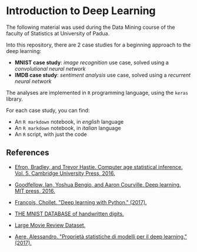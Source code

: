 # Introduction to Deep Learning

The following material was used during the Data Mining course of the faculty of Statistics at University of Padua.

Into this repository, there are 2 case studies for a beginning approach to the deep learning:
* **MNIST case study**: *image recognition* use case, solved using a *convolutional neural network*
* **IMDB case study**: *sentiment analysis* use case, solved using a *recurrent neural network*

The analyses are implemented in `R` programming language, using the `keras` library.

For each case study, you can find:
* An `R markdown` notebook, in *english* language
* An `R markdown` notebook, in *italian* language
* An `R` script, with just the code

## References
* [Efron, Bradley, and Trevor Hastie. Computer age statistical inference. Vol. 5. Cambridge University Press, 2016.
](https://web.stanford.edu/~hastie/CASI/)
* [Goodfellow, Ian, Yoshua Bengio, and Aaron Courville. Deep learning. MIT press, 2016.
](http://www.deeplearningbook.org/)
* [François, Chollet. "Deep learning with Python." (2017).](https://www.manning.com/books/deep-learning-with-python)

* [THE MNIST DATABASE
of handwritten digits.](http://yann.lecun.com/exdb/mnist/)
* [Large Movie Review Dataset.](https://ai.stanford.edu/~amaas/data/sentiment/)

* [Aere, Alessandro. "Proprietà statistiche di modelli per il deep learning." (2017).
](http://tesi.cab.unipd.it/54450/1/Aere_Alessandro.pdf)
